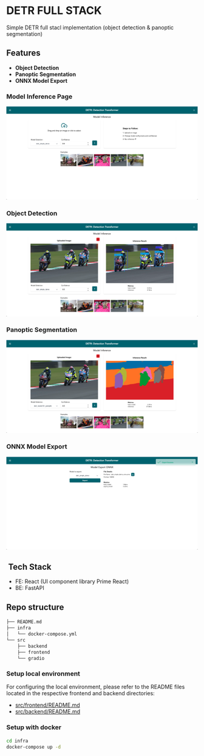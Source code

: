 # DETR FULL STACK

Simple DETR full stacl implementation (object detection & panoptic segmentation)

## Features

- **Object Detection**
- **Panoptic Segmentation**
- **ONNX Model Export**

### Model Inference Page

![ModelInferencePage](assets/ModelInferencePage.png)

### Object Detection

![ModelInferencePageObjectDetection](assets/ModelInferencePageObjectDetection.png)

### Panoptic Segmentation

![ModelInferencePagePanopticSegmentation](assets/ModelInferencePagePanopticSegmentation.png)

### ONNX Model Export

![ModelExportONNX](assets/ModelExportONNX.png)

##  Tech Stack

- FE: React (UI component library Prime React)
- BE: FastAPI

## Repo structure

```text
├── README.md
├── infra
│   └── docker-compose.yml
└── src
    ├── backend
    ├── frontend
    └── gradio
```

### Setup local environment

For configuring the local environment, please refer to the README files located in the respective frontend and backend directories:

- [src/frontend/README.md](src/frontend/README.md)
- [src/backend/README.md](src/backend/README.md)

### Setup with docker

```bash
cd infra
docker-compose up -d
```
